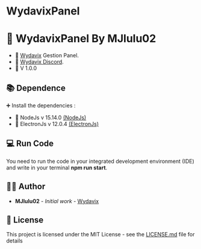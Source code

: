 # WydavixPanel

## <h1>📍 WydavixPanel By MJlulu02</h1>

- 🔧 [Wydavix](https://www.wydavix.fr) Gestion Panel.
- 🎉 [Wydavix Discord](https://discord.wydavix.fr).
- 🔖 V 1.0.0

## 📚 Dependence

➕ Install the dependencies :

- 💎 NodeJs v 15.14.0 [(NodeJs)](https://nodejs.org/en/)
- 💎 ElectronJs v 12.0.4 [(ElectronJs)](https://www.electronjs.org/)

## 💻 Run Code

You need to run the code in your integrated development environment (IDE) and write in your terminal **npm run start**.

## 🙎‍♂️ Author

- **MJlulu02** - _Initial work_ - [Wydavix](https://github.com/Wydavix)

## 📜 License

This project is licensed under the MIT License - see the [LICENSE.md](LICENSE.md) file for details
